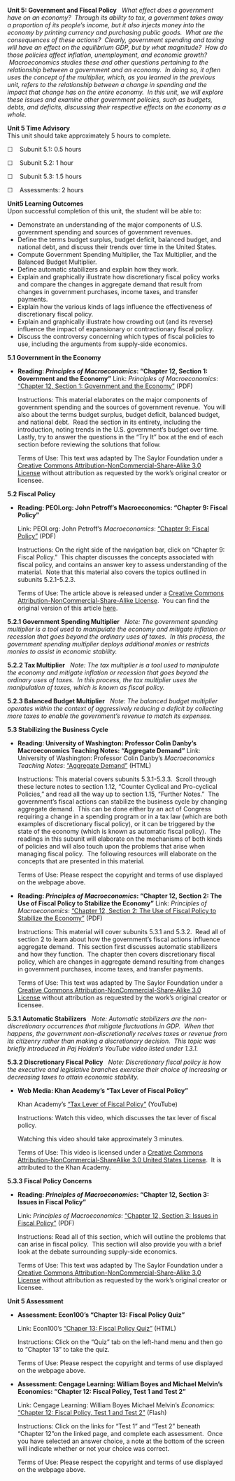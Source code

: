 **Unit 5: Government and Fiscal Policy** <span id="5"></span> 
*What effect does a government have on an economy?  Through its ability
to tax, a government takes away a proportion of its people’s income, but
it also injects money into the economy by printing currency and
purchasing public goods.  What are the consequences of these actions?
 Clearly, government spending and taxing will have an effect on the
equilibrium GDP, but by what magnitude?  How do those policies affect
inflation, unemployment, and economic growth?  Macroeconomics studies
these and other questions pertaining to the relationship between a
government and an economy.  In doing so, it often uses the concept of
the multiplier, which, as you learned in the previous unit, refers to
the relationship between a change in spending and the impact that change
has on the entire economy.  In this unit, we will explore these issues
and examine other government policies, such as budgets, debts, and
deficits, discussing their respective effects on the economy as a
whole.*

**Unit 5 Time Advisory**  
This unit should take approximately 5 hours to complete.  
  
 ☐    Subunit 5.1: 0.5 hours  
  
 ☐    Subunit 5.2: 1 hour  
  
 ☐    Subunit 5.3: 1.5 hours  
  
 ☐    Assessments: 2 hours

**Unit5 Learning Outcomes**  
Upon successful completion of this unit, the student will be able to:
-   Demonstrate an understanding of the major components of U.S.
    government spending and sources of government revenues.
-   Define the terms budget surplus, budget deficit, balanced budget,
    and national debt, and discuss their trends over time in the United
    States.
-   Compute Government Spending Multiplier, the Tax Multiplier, and the
    Balanced Budget Multiplier.
-   Define automatic stabilizers and explain how they work.
-   Explain and graphically illustrate how discretionary fiscal policy
    works and compare the changes in aggregate demand that result from
    changes in government purchases, income taxes, and transfer
    payments.
-   Explain how the various kinds of lags influence the effectiveness of
    discretionary fiscal policy.
-   Explain and graphically illustrate how crowding out (and its
    reverse) influence the impact of expansionary or contractionary
    fiscal policy.
-   Discuss the controversy concerning which types of fiscal policies to
    use, including the arguments from supply-side economics.

**5.1 Government in the Economy** <span id="5.1"></span> 
-   **Reading: *Principles of Macroeconomics*: “Chapter 12, Section 1:
    Government and the Economy”**
    Link: *Principles of Macroeconomics*: [“Chapter 12, Section 1:
    Government and the
    Economy”](https://resources.saylor.org/wwwresources/archived/site/textbooks/Principles%20of%20Macroeconomics.pdf) (PDF)  
      
     Instructions: This material elaborates on the major components of
    government spending and the sources of government revenue.  You will
    also about the terms budget surplus, budget deficit, balanced
    budget, and national debt.  Read the section in its entirety,
    including the introduction, noting trends in the U.S. government’s
    budget over time.  Lastly, try to answer the questions in the “Try
    It” box at the end of each section before reviewing the solutions
    that follow.  
      
     Terms of Use: This text was adapted by The Saylor Foundation under
    a [Creative Commons Attribution-NonCommercial-Share-Alike 3.0
    License](http://creativecommons.org/licenses/by-nc-sa/3.0/) without
    attribution as requested by the work’s original creator or licensee.

    <span
    style="font-size: 10pt; font-family: Calibri, sans-serif; background-position: initial initial; background-repeat: initial initial;"></span>

**5.2 Fiscal Policy** <span id="5.2"></span> 
-   **Reading: PEOI.org: John Petroff’s Macroeconomics: “Chapter 9:
    Fiscal Policy”**

    Link: PEOI.org: John Petroff’s *Macroeconomics*: [“Chapter 9: Fiscal
    Policy”](https://resources.saylor.org/wwwresources/archived/site/wp-content/uploads/2012/06/Chapter-9-Fiscal-Policy-Petroff.pdf) (PDF)  
      
     Instructions: On the right side of the navigation bar, click on
    “Chapter 9: Fiscal Policy.”  This chapter discusses the concepts
    associated with fiscal policy, and contains an answer key to assess
    understanding of the material.  Note that this material also covers
    the topics outlined in subunits 5.2.1-5.2.3.

      
     Terms of Use: The article above is released under a [Creative
    Commons Attribution-NonCommercial-Share-Alike
    License](http://creativecommons.org/licenses/by-nc-sa/2.5/deed.en). 
    You can find the original version of this
    article [here](http://www.peoi.org/Courses/Coursestu/mac/fram9.html).

**5.2.1 Government Spending Multiplier** <span id="5.2.1"></span> 
*Note: The government spending multiplier is a tool used to manipulate
the economy and mitigate inflation or recession that goes beyond the
ordinary uses of taxes.  In this process, the government spending
multiplier deploys additional monies or restricts monies to assist in
economic stability.*

**5.2.2 Tax Multiplier** <span id="5.2.2"></span> 
*Note: The tax multiplier is a tool used to manipulate the economy and
mitigate inflation or recession that goes beyond the ordinary uses of
taxes.  In this process, the tax multiplier uses the manipulation of
taxes, which is known as fiscal policy.*

**5.2.3 Balanced Budget Multiplier** <span id="5.2.3"></span> 
*Note: The balanced budget multiplier operates within the context of
aggressively reducing a deficit by collecting more taxes to enable the
government’s revenue to match its expenses.*

**5.3 Stabilizing the Business Cycle** <span id="5.3"></span> 
-   **Reading: University of Washington: Professor Colin Danby’s
    Macroeconomics Teaching Notes: “Aggregate Demand”**
    Link: University of Washington: Professor Colin Danby’s
    *Macroeconomics Teaching Notes*: [“Aggregate
    Demand”](http://faculty.washington.edu/danby/notes/notes910.html) (HTML)  
      
     Instructions: This material covers subunits 5.3.1-5.3.3.  Scroll
    through these lecture notes to section 1.12, “Counter Cyclical and
    Pro-cyclical Policies,” and read all the way up to section 1.15,
    “Further Notes.”  The government’s fiscal actions can stabilize the
    business cycle by changing aggregate demand.  This can be done
    either by an act of Congress requiring a change in a spending
    program or in a tax law (which are both examples of discretionary
    fiscal policy), or it can be triggered by the state of the economy
    (which is known as automatic fiscal policy).  The readings in this
    subunit will elaborate on the mechanisms of both kinds of policies
    and will also touch upon the problems that arise when managing
    fiscal policy.  The following resources will elaborate on the
    concepts that are presented in this material.  
      
     Terms of Use: Please respect the copyright and terms of use
    displayed on the webpage above.

-   **Reading: *Principles of Macroeconomics*: “Chapter 12, Section 2:
    The Use of Fiscal Policy to Stabilize the Economy”**
    Link: *Principles of Macroeconomics*: [“Chapter 12, Section 2: The
    Use of Fiscal Policy to Stabilize the
    Economy”](https://resources.saylor.org/wwwresources/archived/site/textbooks/Principles%20of%20Macroeconomics.pdf) (PDF)  
      
     Instructions: This material will cover subunits 5.3.1 and 5.3.2.
     Read all of section 2 to learn about how the government’s fiscal
    actions influence aggregate demand.  This section first discusses
    automatic stabilizers and how they function.  The chapter then
    covers discretionary fiscal policy, which are changes in aggregate
    demand resulting from changes in government purchases, income taxes,
    and transfer payments.  
      
     Terms of Use: This text was adapted by The Saylor Foundation under
    a [Creative Commons Attribution-NonCommercial-Share-Alike 3.0
    License](http://creativecommons.org/licenses/by-nc-sa/3.0/) without
    attribution as requested by the work’s original creator or licensee.

    <span
    style="font-size: 10pt; font-family: Calibri, sans-serif; background-position: initial initial; background-repeat: initial initial;"></span>

**5.3.1 Automatic Stabilizers** <span id="5.3.1"></span> 
*Note: Automatic stabilizers are the non-discretionary occurrences that
mitigate fluctuations in GDP.  When that happens, the government
non-discretionally receives taxes or revenue from its citizenry rather
than making a discretionary decision.  This topic was briefly introduced
in Paj Holden’s YouTube video listed under 1.3.1.*

**5.3.2 Discretionary Fiscal Policy** <span id="5.3.2"></span> 
*Note: Discretionary fiscal policy is how the executive and legislative
branches exercise their choice of increasing or decreasing taxes to
attain economic stability.*

-   **Web Media: Khan Academy’s “Tax Lever of Fiscal Policy”**

    Khan Academy’s [“Tax Lever of Fiscal
    Policy”](http://www.khanacademy.org/finance-economics/macroeconomics/v/tax-lever-of-fiscal-policy) (YouTube)  
      
     Instructions: Watch this video, which discusses the tax lever of
    fiscal policy.  
      
     Watching this video should take approximately 3 minutes.  
      
     Terms of Use: This video is licensed under a [Creative Commons
    Attribution-NonCommercial-ShareAlike 3.0 United States
    License](http://creativecommons.org/licenses/by-nc-sa/3.0/us/).  It
    is attributed to the Khan Academy.

**5.3.3 Fiscal Policy Concerns** <span id="5.3.3"></span> 
-   **Reading: *Principles of Macroeconomics*: “Chapter 12, Section 3:
    Issues in Fiscal Policy”**

    Link: *Principles of Macroeconomics*: [“Chapter 12, Section 3:
    Issues in Fiscal
    Policy”](https://resources.saylor.org/wwwresources/archived/site/textbooks/Principles%20of%20Macroeconomics.pdf) (PDF)  
      
     Instructions: Read all of this section, which will outline the
    problems that can arise in fiscal policy.  This section will also
    provide you with a brief look at the debate surrounding supply-side
    economics.  
      
     Terms of Use: This text was adapted by The Saylor Foundation under
    a [Creative Commons Attribution-NonCommercial-Share-Alike 3.0
    License](http://creativecommons.org/licenses/by-nc-sa/3.0/) without
    attribution as requested by the work’s original creator or licensee.

    <span
    style="font-size: 10pt; font-family: Calibri, sans-serif; background-position: initial initial; background-repeat: initial initial;"></span>

**Unit 5 Assessment** <span id="5.4"></span> 
-   **Assessment: Econ100’s “Chapter 13: Fiscal Policy Quiz”**

    Link: Econ100’s [“Chaper 13: Fiscal Policy
    Quiz”](http://www.econ100.com/usa/mac5e/index.html) (HTML)  
      
     Instructions: Click on the “Quiz” tab on the left-hand menu and
    then go to “Chapter 13” to take the quiz.

      
     Terms of Use: Please respect the copyright and terms of use
    displayed on the webpage above.

-   **Assessment: Cengage Learning: William Boyes and Michael Melvin’s
    Economics: “Chapter 12: Fiscal Policy, Test 1 and Test 2”**

    Link: Cengage Learning: William Boyes Michael Melvin’s *Economics*:
    [“Chapter 12: Fiscal Policy, Test 1 and Test
    2”](http://college.cengage.com/economics/boyes/economics/6e/complete/students/test_prep/ace/index.html) (Flash)  
      
     Instructions: Click on the links for “Test 1” and “Test 2” beneath
    “Chapter 12”on the linked page, and complete each assessment.  Once
    you have selected an answer choice, a note at the bottom of the
    screen will indicate whether or not your choice was correct.

      
     Terms of Use: Please respect the copyright and terms of use
    displayed on the webpage above.


